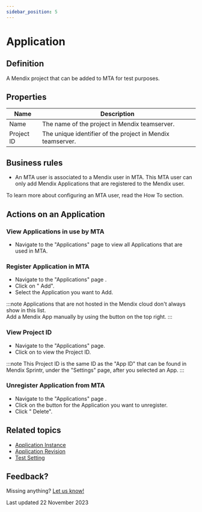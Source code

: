 ```yaml
---
sidebar_position: 5
---
```


# Application

## Definition

A Mendix project that can be added to MTA for test purposes. 

## Properties
| Name       | Description                                                |
| ---------- | ---------------------------------------------------------- |
| Name       | The name of the project in Mendix teamserver.              |
| Project ID | The unique identifier of the project in Mendix teamserver. |

## Business rules
- An MTA user is associated to a Mendix user in MTA. This MTA user can only add Mendix Applications that are registered to the Mendix user. 

To learn more about configuring an MTA user, read the How To section.

## Actions on an Application

### View Applications in use by MTA
- Navigate to the "Applications" page to view all Applications that are used in MTA.

### Register Application in MTA
- Navigate to the "Applications" page .
- Click on "<i class="fal fa-plus-circle"></i> Add".
- Select the Application you want to Add.

:::note
Applications that are not hosted in the Mendix cloud don't always show in this list.<br/>
Add a Mendix App manually by using the <i class="fas fa-ellipsis"></i> button on the top right.
:::

### View Project ID
- Navigate to the "Applications" page.
- Click on <i class="fal fa-info-circle"></i> to view the Project ID.

:::note
This Project ID is the same ID as the "App ID" that can be found in Mendix Sprintr, under the "Settings" page, after you selected an App.
:::

### Unregister Application from MTA
- Navigate to the "Applications" page .
- Click on the <i class="fas fa-ellipsis"></i> button for the Application you want to unregister.
- Click "<i class="fal fa-trash-can"></i> Delete".

## Related topics
- [Application Instance](application-instance)
- [Application Revision](application-revision)
- [Test Setting](test-setting)

## Feedback?
Missing anything? [Let us know!](mailto:support@menditect.com)

Last updated 22 November 2023